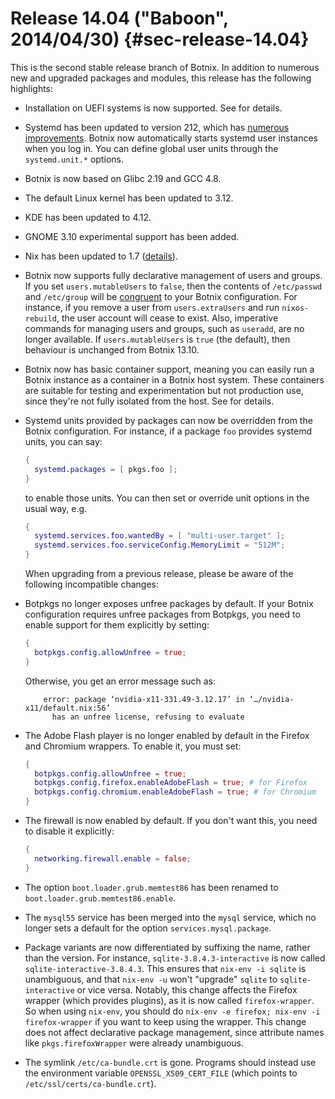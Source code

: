 # Release 14.04 ("Baboon", 2014/04/30) {#sec-release-14.04}

This is the second stable release branch of Botnix. In addition to numerous new and upgraded packages and modules, this release has the following highlights:

- Installation on UEFI systems is now supported. See [](#sec-installation) for details.

- Systemd has been updated to version 212, which has [numerous improvements](http://cgit.freedesktop.org/systemd/systemd/plain/NEWS?id=v212). Botnix now automatically starts systemd user instances when you log in. You can define global user units through the `systemd.unit.*` options.

- Botnix is now based on Glibc 2.19 and GCC 4.8.

- The default Linux kernel has been updated to 3.12.

- KDE has been updated to 4.12.

- GNOME 3.10 experimental support has been added.

- Nix has been updated to 1.7 ([details](https://nixos.org/nix/manual/#ssec-relnotes-1.7)).

- Botnix now supports fully declarative management of users and groups. If you set `users.mutableUsers` to `false`, then the contents of `/etc/passwd` and `/etc/group` will be [congruent](https://www.usenix.org/legacy/event/lisa02/tech/full_papers/traugott/traugott_html/) to your Botnix configuration. For instance, if you remove a user from `users.extraUsers` and run `nixos-rebuild`, the user account will cease to exist. Also, imperative commands for managing users and groups, such as `useradd`, are no longer available. If `users.mutableUsers` is `true` (the default), then behaviour is unchanged from Botnix 13.10.

- Botnix now has basic container support, meaning you can easily run a Botnix instance as a container in a Botnix host system. These containers are suitable for testing and experimentation but not production use, since they're not fully isolated from the host. See [](#ch-containers) for details.

- Systemd units provided by packages can now be overridden from the Botnix configuration. For instance, if a package `foo` provides systemd units, you can say:

  ```nix
  {
    systemd.packages = [ pkgs.foo ];
  }
  ```

  to enable those units. You can then set or override unit options in the usual way, e.g.

  ```nix
  {
    systemd.services.foo.wantedBy = [ "multi-user.target" ];
    systemd.services.foo.serviceConfig.MemoryLimit = "512M";
  }
  ```

  When upgrading from a previous release, please be aware of the following incompatible changes:

- Botpkgs no longer exposes unfree packages by default. If your Botnix configuration requires unfree packages from Botpkgs, you need to enable support for them explicitly by setting:

  ```nix
  {
    botpkgs.config.allowUnfree = true;
  }
  ```

  Otherwise, you get an error message such as:

  ```ShellSession
      error: package ‘nvidia-x11-331.49-3.12.17’ in ‘…/nvidia-x11/default.nix:56’
        has an unfree license, refusing to evaluate
  ```

- The Adobe Flash player is no longer enabled by default in the Firefox and Chromium wrappers. To enable it, you must set:

  ```nix
  {
    botpkgs.config.allowUnfree = true;
    botpkgs.config.firefox.enableAdobeFlash = true; # for Firefox
    botpkgs.config.chromium.enableAdobeFlash = true; # for Chromium
  }
  ```

- The firewall is now enabled by default. If you don't want this, you need to disable it explicitly:

  ```nix
  {
    networking.firewall.enable = false;
  }
  ```

- The option `boot.loader.grub.memtest86` has been renamed to `boot.loader.grub.memtest86.enable`.

- The `mysql55` service has been merged into the `mysql` service, which no longer sets a default for the option `services.mysql.package`.

- Package variants are now differentiated by suffixing the name, rather than the version. For instance, `sqlite-3.8.4.3-interactive` is now called `sqlite-interactive-3.8.4.3`. This ensures that `nix-env -i sqlite` is unambiguous, and that `nix-env -u` won't "upgrade" `sqlite` to `sqlite-interactive` or vice versa. Notably, this change affects the Firefox wrapper (which provides plugins), as it is now called `firefox-wrapper`. So when using `nix-env`, you should do `nix-env -e firefox; nix-env -i firefox-wrapper` if you want to keep using the wrapper. This change does not affect declarative package management, since attribute names like `pkgs.firefoxWrapper` were already unambiguous.

- The symlink `/etc/ca-bundle.crt` is gone. Programs should instead use the environment variable `OPENSSL_X509_CERT_FILE` (which points to `/etc/ssl/certs/ca-bundle.crt`).
